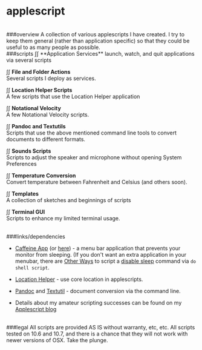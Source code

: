 applescript
============
<BR>
###overview
A collection of various applescripts I have created. I try to keep them general (rather than application specific) so that they could be useful to as many people as possible. 

<BR>
###scripts 
∫∫ **Application Services**  
launch, watch, and quit applications via several scripts

∫∫ **File and Folder Actions**  
Several scripts I deploy as services. 

∫∫ **Location Helper Scripts**  
A few scripts that use the Location Helper application

∫∫ **Notational Velocity**  
A few Notational Velocity scripts. 

∫∫ **Pandoc and Textutils**  
Scripts that use the above mentioned command line tools to convert documents to different formats. 

∫∫ **Sounds Scripts**  
Scripts to adjust the speaker and microphone without opening System Preferences

∫∫ **Temperature Conversion**    
Convert temperature between Fahrenheit and Celsius (and others soon). 

∫∫ **Templates**  
A collection of sketches and beginnings of scripts

∫∫ **Terminal GUI**  
Scripts to enhance my limited terminal usage.

<BR>
###links/dependencies  

- [Caffeine App](http://lightheadsw.com/caffeine/) (or [here](http://macdownload.informer.com/caffeine)) - a menu bar application that prevents your monitor from sleeping. (If you don't want an extra application in your menubar, there are [Other Ways](https://developer.apple.com/library/mac/documentation/Darwin/Reference/Manpages/man8/caffeinate.8.html) to script a [disable sleep](http://lifehacker.com/5767991/how-to-force-your-mac-to-stay-awake-indefinitely-via-the-command-line) command via ```do shell script```.
                                                                                    
- [Location Helper](http://www.mousedown.net/mouseware/LocationHelper.html) - use core location in applescripts.  

- [Pandoc](http://johnmacfarlane.net/pandoc/) and [Textutil](https://developer.apple.com/library/mac/documentation/Darwin/Reference/ManPages/man1/textutil.1.html) - document conversion via the command line. 

- Details about my amateur scripting successes can be found on my [Applescript blog](http://www.scriptogr.am/unforswearing)


<BR>
###legal
All scripts are provided AS IS without warranty, etc, etc. All scripts tested on 10.6 and 10.7, and there is a chance that they will not work with newer versions of OSX. Take the plunge. 

